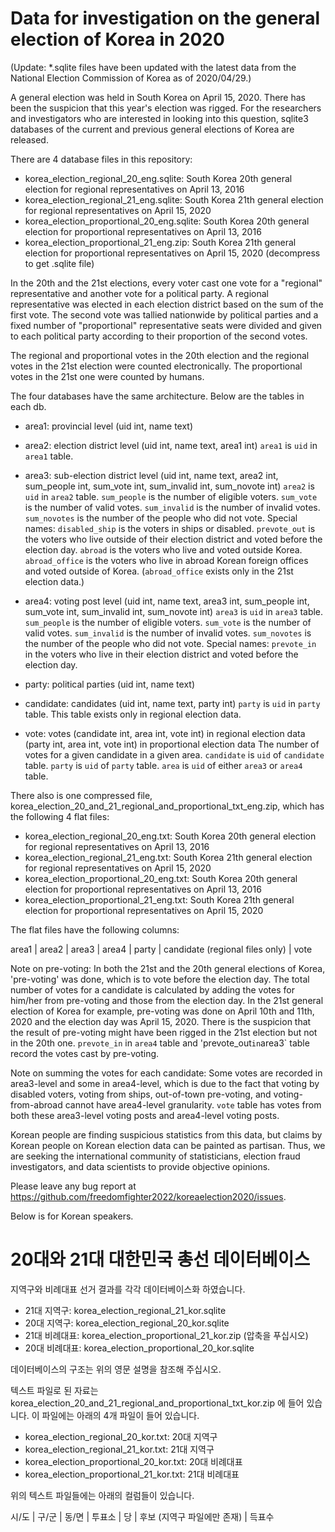 # Data for investigation on the general election of Korea in 2020

(Update: \*.sqlite files have been updated with the latest data from the National Election Commission of Korea as of 2020/04/29.)

A general election was held in South Korea on April 15, 2020. There has been the suspicion that this year's election was rigged. For the researchers and investigators who are interested in looking into this question, sqlite3 databases of the current and previous general elections of Korea are released.

There are 4 database files in this repository:

* korea_election_regional_20_eng.sqlite: South Korea 20th general election for regional representatives on April 13, 2016
* korea_election_regional_21_eng.sqlite: South Korea 21th general election for regional representatives on April 15, 2020
* korea_election_proportional_20_eng.sqlite: South Korea 20th general election for proportional representatives on April 13, 2016
* korea_election_proportional_21_eng.zip: South Korea 21th general election for proportional representatives on April 15, 2020 (decompress to get .sqlite file)

In the 20th and the 21st elections, every voter cast one vote for a "regional" representative and another vote for a political party. A regional representative was elected in each election district based on the sum of the first vote. The second vote was tallied nationwide by political parties and a fixed number of "proportional" representative seats were divided and given to each political party according to their proportion of the second votes.

The regional and proportional votes in the 20th election and the regional votes in the 21st election were counted electronically. The proportional votes in the 21st one were counted by humans.

The four databases have the same architecture. Below are the tables in each db.

* area1: provincial level
  (uid int, name text)

* area2: election district level
  (uid int, name text, area1 int)
  `area1` is `uid` in `area1` table.

* area3: sub-election district level
  (uid int, name text, area2 int, sum_people int, sum_vote int, sum_invalid int, sum_novote int)
  `area2` is `uid` in `area2` table.
  `sum_people` is the number of eligible voters.
  `sum_vote` is the number of valid votes.
  `sum_invalid` is the number of invalid votes.
  `sum_novotes` is the number of the people who did not vote.
  Special names:
    `disabled_ship` is the voters in ships or disabled.
    `prevote_out` is the voters who live outside of their election district and voted before the election day.
    `abroad` is the voters who live and voted outside Korea.
    `abroad_office` is the voters who live in abroad Korean foreign offices and voted outside of Korea.
    (`abroad_office` exists only in the 21st election data.)

* area4: voting post level
  (uid int, name text, area3 int, sum_people int, sum_vote int, sum_invalid int, sum_novote int)
  `area3` is `uid` in `area3` table.
  `sum_people` is the number of eligible voters.
  `sum_vote` is the number of valid votes.
  `sum_invalid` is the number of invalid votes.
  `sum_novotes` is the number of the people who did not vote.
  Special names:
    `prevote_in` in the voters who live in their election district and voted before the election day.

* party: political parties
  (uid int, name text)

* candidate: candidates
  (uid int, name text, party int)
  `party` is `uid` in `party` table.
  This table exists only in regional election data.

* vote: votes
  (candidate int, area int, vote int) in regional election data
  (party int, area int, vote int) in proportional election data
  The number of votes for a given candidate in a given area.
  `candidate` is `uid` of `candidate` table.
  `party` is `uid` of `party` table.
  `area` is `uid` of either `area3` or `area4` table.

There also is one compressed file, korea_election_20_and_21_regional_and_proportional_txt_eng.zip, which has the following 4 flat files:

* korea_election_regional_20_eng.txt: South Korea 20th general election for regional representatives on April 13, 2016
* korea_election_regional_21_eng.txt: South Korea 21th general election for regional representatives on April 15, 2020
* korea_election_proportional_20_eng.txt: South Korea 20th general election for proportional representatives on April 13, 2016
* korea_election_proportional_21_eng.txt: South Korea 21th general election for proportional representatives on April 15, 2020

The flat files have the following columns:

area1 | area2 | area3 | area4 | party | candidate (regional files only) | vote

Note on pre-voting: In both the 21st and the 20th general elections of Korea, 'pre-voting' was done, which is to vote before the election day. The total number of votes for a candidate is calculated by adding the votes for him/her from pre-voting and those from the election day. In the 21st general election of Korea for example, pre-voting was done on April 10th and 11th, 2020 and the election day was April 15, 2020. There is the suspicion that the result of pre-voting might have been rigged in the 21st election but not in the 20th one. `prevote_in` in `area4` table and 'prevote_out` in `area3` table record the votes cast by pre-voting.

Note on summing the votes for each candidate: Some votes are recorded in area3-level and some in area4-level, which is due to the fact that voting by disabled voters, voting from ships, out-of-town pre-voting, and voting-from-abroad cannot have area4-level granularity. `vote` table has votes from both these area3-level voting posts and area4-level voting posts.

Korean people are finding suspicious statistics from this data, but claims by Korean people on Korean election data can be painted as partisan. Thus, we are seeking the international community of statisticians, election fraud investigators, and data scientists to provide objective opinions.

Please leave any bug report at https://github.com/freedomfighter2022/koreaelection2020/issues.

Below is for Korean speakers.

# 20대와 21대 대한민국 총선 데이터베이스

지역구와 비례대표 선거 결과를 각각 데이터베이스화 하였습니다.

* 21대 지역구: korea_election_regional_21_kor.sqlite
* 20대 지역구: korea_election_regional_20_kor.sqlite
* 21대 비례대표: korea_election_proportional_21_kor.zip (압축을 푸십시오)
* 20대 비례대표: korea_election_proportional_20_kor.sqlite

데이터베이스의 구조는 위의 영문 설명을 참조해 주십시오.

텍스트 파일로 된 자료는 korea_election_20_and_21_regional_and_proportional_txt_kor.zip 에 들어 있습니다. 이 파일에는 아래의 4개 파일이 들어 있습니다.

* korea_election_regional_20_kor.txt: 20대 지역구
* korea_election_regional_21_kor.txt: 21대 지역구
* korea_election_proportional_20_kor.txt: 20대 비례대표
* korea_election_proportional_21_kor.txt: 21대 비례대표

위의 텍스트 파일들에는 아래의 컬럼들이 있습니다.

시/도 | 구/군 | 동/면 | 투표소 | 당 | 후보 (지역구 파일에만 존재) | 득표수
